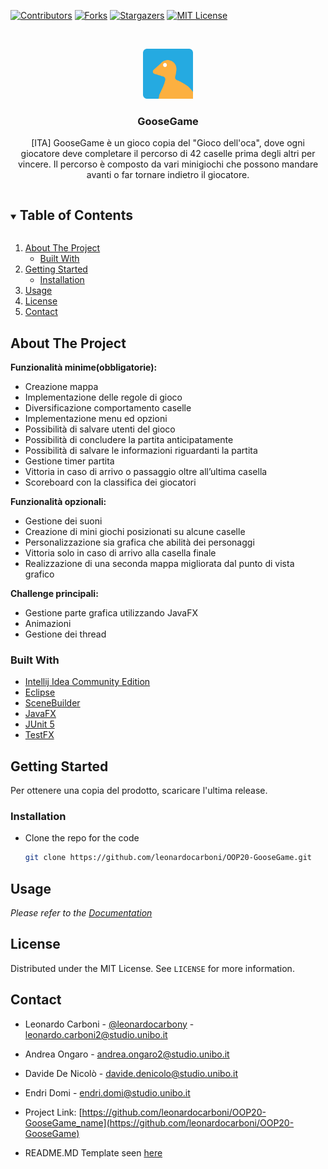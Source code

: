 [![Contributors][contributors-shield]][contributors-url]
[![Forks][forks-shield]][forks-url]
[![Stargazers][stars-shield]][stars-url]
[![MIT License][license-shield]][license-url]



<!-- PROJECT LOGO -->
<br />
<p align="center">
  <a href="https://github.com/leonardocarboni/OOP20-GooseGame">
    <img src="src/main/resources/logo.png" alt="Logo" width="80" height="80">
  </a>

  <h3 align="center">GooseGame</h3>

  <p align="center">
    [ITA]
    GooseGame è un gioco copia del "Gioco dell'oca", dove ogni giocatore deve completare
    il percorso di 42 caselle prima degli altri per vincere. Il percorso è composto da
    vari minigiochi che possono mandare avanti o far tornare indietro il giocatore.
    <br />
  </p>
</p>



<!-- TABLE OF CONTENTS -->
<details open="open">
  <summary><h2 style="display: inline-block">Table of Contents</h2></summary>
  <ol>
    <li>
      <a href="#about-the-project">About The Project</a>
      <ul>
        <li><a href="#built-with">Built With</a></li>
      </ul>
    </li>
    <li>
      <a href="#getting-started">Getting Started</a>
      <ul>
        <li><a href="#installation">Installation</a></li>
      </ul>
    </li>
    <li><a href="#usage">Usage</a></li>
    <li><a href="#license">License</a></li>
    <li><a href="#contact">Contact</a></li>
  </ol>
</details>



<!-- ABOUT THE PROJECT -->
## About The Project

**Funzionalità minime(obbligatorie):**
* Creazione mappa
* Implementazione delle regole di gioco
* Diversificazione comportamento caselle  
* Implementazione menu ed opzioni
* Possibilità di salvare utenti del gioco 
* Possibilità di concludere la partita anticipatamente
* Possibilità di salvare le informazioni riguardanti la partita
* Gestione timer partita
* Vittoria in caso di arrivo o passaggio oltre all’ultima casella
* Scoreboard con la classifica dei giocatori

**Funzionalità opzionali:**
* Gestione dei suoni
* Creazione di mini giochi posizionati su alcune caselle
* Personalizzazione sia grafica che abilità dei personaggi
* Vittoria solo in caso di arrivo alla casella finale
* Realizzazione di una seconda mappa migliorata dal punto di vista grafico

**Challenge principali:**
* Gestione parte grafica utilizzando JavaFX
* Animazioni
* Gestione dei thread 


### Built With
* [Intellij Idea Community Edition](https://www.jetbrains.com/idea/)
* [Eclipse](https://www.eclipse.org/downloads/)
* [SceneBuilder](https://gluonhq.com/products/scene-builder/)
* [JavaFX](https://openjfx.io/)
* [JUnit 5](https://junit.org/junit5/)
* [TestFX](https://github.com/TestFX/TestFX)



<!-- GETTING STARTED -->
## Getting Started

Per ottenere una copia del prodotto, scaricare l'ultima release.

### Installation
* Clone the repo for the code
   ```sh
   git clone https://github.com/leonardocarboni/OOP20-GooseGame.git
   ```



<!-- USAGE EXAMPLES -->
## Usage
_Please refer to the [Documentation](https://github.com/leonardocarboni/OOP20-GooseGame/blob/main/report.pdf)_


<!-- LICENSE -->
## License
Distributed under the MIT License. See `LICENSE` for more information.


<!-- CONTACT -->
## Contact
* Leonardo Carboni - [@leonardocarbony](https://twitter.com/leonardocarbony) - leonardo.carboni2@studio.unibo.it
* Andrea Ongaro - andrea.ongaro2@studio.unibo.it
* Davide De Nicolò - davide.denicolo@studio.unibo.it
* Endri Domi - endri.domi@studio.unibo.it

* Project Link: [https://github.com/leonardocarboni/OOP20-GooseGame_name](https://github.com/leonardocarboni/OOP20-GooseGame)

* README.MD Template seen [here](https://github.com/othneildrew/Best-README-Template)

[contributors-shield]: https://img.shields.io/github/contributors/leonardocarboni/OOP20-GooseGame.svg?style=for-the-badge
[contributors-url]: https://github.com/leonardocarboni/OOP20-GooseGame/graphs/contributors
[forks-shield]: https://img.shields.io/github/forks/leonardocarboni/OOP20-GooseGame.svg?style=for-the-badge
[forks-url]: https://github.com/leonardocarboni/OOP20-GooseGame/network/members
[stars-shield]: https://img.shields.io/github/stars/leonardocarboni/OOP20-GooseGame.svg?style=for-the-badge
[stars-url]: https://github.com/leonardocarboni/OOP20-GooseGame/stargazers
[license-shield]: https://img.shields.io/github/license/leonardocarboni/OOP20-GooseGame.svg?style=for-the-badge
[license-url]: https://github.com/leonardocarboni/OOP20-GooseGame/blob/master/LICENSE.txt